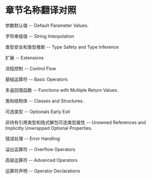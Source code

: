 # 章节名称翻译对照

参数默认值 -- Default Parameter Values. 

字符串插值 -- String Interpolation 

类型安全和类型推断 -- Type Safety and Type Inference 

扩展 -- Extensions 

流程控制 -- Control Flow 

基础运算符 -- Basic Operators 

多返回值函数 -- Functions with Multiple Return Values. 

类和结构体 -- Classes and Structures. 

可选类型 -- Optionals Early Exit 

非持有引用类型和隐式解包可选类型属性 -- Unowned References and Implicitly Unwrapped Optional Properties.

错误处理 -- Error Handling 

溢出运算符 -- Overflow Operators 

高级运算符 -- Advanced Operators 

运算符声明 -- Operator Declarations

